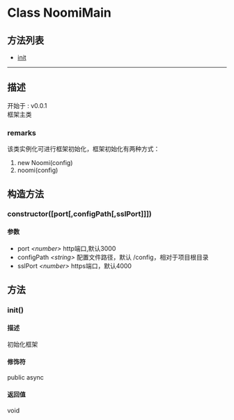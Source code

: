 # Class NoomiMain
## 方法列表
+ [init](#METHOD_init)
  
---
## 描述
<font class="since">开始于 : v0.0.1</font>  
框架主类  
### remarks
该类实例化可进行框架初始化，框架初始化有两种方式：  
1. new Noomi(config)  
2. noomi(config)  
## 构造方法
### <a id="METHOD_constructor">constructor([port[,configPath[,sslPort]]])</a>
#### 参数
+ port *&lt;<font class='datatype'>number</font>&gt;*          http端口,默认3000
+ configPath *&lt;<font class='datatype'>string</font>&gt;*    配置文件路径，默认 /config，相对于项目根目录
+ sslPort *&lt;<font class='datatype'>number</font>&gt;*       https端口，默认4000
  
## 方法
### <a id="METHOD_init">init()</a>
#### 描述
初始化框架  
#### 修饰符
<font class="modifier">public  async</font>  
#### 返回值
void  
